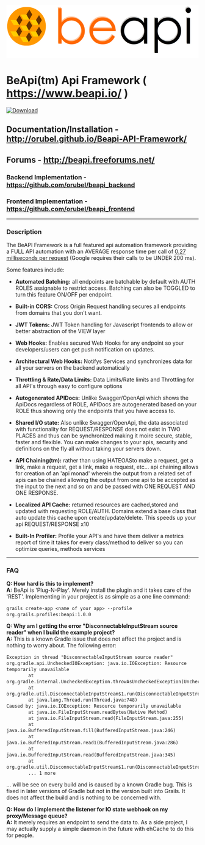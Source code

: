 
![alt text](https://github.com/orubel/logos/blob/master/beapi_logo_large.png)
# BeApi(tm) Api Framework ( https://www.beapi.io/ )
[ ![Download](https://api.bintray.com/packages/orubel/plugins/api-framework/images/download.svg?version=0.9.8) ](https://bintray.com/orubel/plugins/api-framework/0.9.8/link)

## Documentation/Installation - http://orubel.github.io/Beapi-API-Framework/
## Forums - http://beapi.freeforums.net/

### Backend Implementation - https://github.com/orubel/beapi_backend
### Frontend Implementation - https://github.com/orubel/beapi_frontend

***
### Description
The BeAPI Framework is a full featured api automation framework providing a FULL API automation with an AVERAGE response time per call of [0.27 milliseconds per request](https://www.flickr.com/photos/orubel/32194321787/in/dateposted-public/) (Google requires their calls to be UNDER 200 ms). 

Some features include:

- **Automated Batching:** all endpoints are batchable by default with AUTH ROLES assignable to restrict access. Batching can also be TOGGLED to turn this feature ON/OFF per endpoint.

- **Built-in CORS:** Cross Origin Request handling secures all endpoints from domains that you don't want.

- **JWT Tokens:** JWT Token handling for Javascript frontends to allow or better abstraction of the VIEW layer

- **Web Hooks:** Enables secured Web Hooks for any endpoint so your developers/users can get push notification on updates.

- **Architectural Web Hooks:** Notifys Services and synchronizes data for all your servers on the backend automatically

- **Throttling & Rate/Data Limits:** Data Limits/Rate limits and Throttling for all API's through easy to configure options

- **Autogenerated APIDocs:**  Unlike Swagger/OpenApi which shows the ApiDocs regardless of ROLE, APIDocs are autogenerated based on your ROLE thus showing only the endpoints that you have access to.

- **Shared I/O state:** Also unlike Swagger/OpenApi, the data associated with functionality for REQUEST/RESPONSE does not exist in TWO PLACES and thus can be synchronized making it moire secure, stable, faster and flexible. You can make changes to your apis, security and definitions on the fly all without taking your servers down.

- **API Chaining(tm):** rather than using HATEOASto make a request, get a link, make a request, get a link, make a request, etc... api chaining allows for creation of an 'api monad' wherein the output from a related set of apis can be chained allowing the output from one api to be accepted as the input to the next and so on and be passed with ONE REQUEST AND ONE RESPONSE.

- **Localized API Cache:** returned resources are cached,stored and updated with requesting ROLE/AUTH. Domains extend a base class that auto update this cache upon create/update/delete. This speeds up your api REQUEST/RESPONSE x10

- **Built-In Profiler:** Profile your API's and have them deliver a metrics report of time it takes for every class/method to deliver so you can optimize queries, methods services

***

### FAQ

**Q: How hard is this to implement?**  
**A:** BeApi is 'Plug-N-Play'. Merely install the plugin and it takes care of the 'REST'. Implementing in your project is as simple as a one line command:
```
grails create-app <name of your app> --profile org.grails.profiles:beapi:1.0.0
```

**Q: Why am I getting the error "DisconnectableInputStream source reader" when I build the example project?**  
**A:** This is a known Gradle issue that does not affect the project and is nothing to worry about. The following error:
```
Exception in thread "DisconnectableInputStream source reader" org.gradle.api.UncheckedIOException: java.io.IOException: Resource temporarily unavailable
        at org.gradle.internal.UncheckedException.throwAsUncheckedException(UncheckedException.java:43)
        at org.gradle.util.DisconnectableInputStream$1.run(DisconnectableInputStream.java:125)
        at java.lang.Thread.run(Thread.java:748)
Caused by: java.io.IOException: Resource temporarily unavailable
        at java.io.FileInputStream.readBytes(Native Method)
        at java.io.FileInputStream.read(FileInputStream.java:255)
        at java.io.BufferedInputStream.fill(BufferedInputStream.java:246)
        at java.io.BufferedInputStream.read1(BufferedInputStream.java:286)
        at java.io.BufferedInputStream.read(BufferedInputStream.java:345)
        at org.gradle.util.DisconnectableInputStream$1.run(DisconnectableInputStream.java:96)
        ... 1 more
```
... will be see on every build and is caused by a known Gradle bug. This is fixed in later versions of Gradle but not in the version built into Grails. It does not affect the build and is nothing to be concerned with.

**Q: How do I implement the listener for IO state webhook on my proxy/Message queue?**  
**A:** It merely requires an endpoint to send the data to. As a side project, I may actually supply a simple daemon in the future with ehCache to do this for people.

